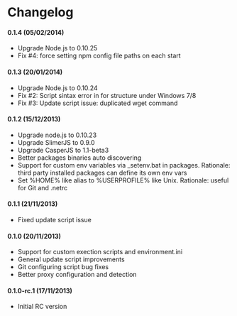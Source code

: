 # Changelog 

#### 0.1.4 (05/02/2014)

- Upgrade Node.js to 0.10.25
- Fix #4: force setting npm config file paths on each start

#### 0.1.3 (20/01/2014)

- Upgrade Node.js to 0.10.24
- Fix #2: Script sintax error in for structure under Windows 7/8
- Fix #3: Update script issue: duplicated wget command

#### 0.1.2 (15/12/2013)

- Upgrade node.js to 0.10.23
- Upgrade SlimerJS to 0.9.0
- Upgrade CasperJS to 1.1-beta3
- Better packages binaries auto discovering
- Support for custom env variables via _setenv.bat in packages.
  Rationale: third party installed packages can define its own env vars
- Set %HOME% like alias to %USERPROFILE% like Unix. 
  Rationale: useful for Git and .netrc

#### 0.1.1 (21/11/2013)

- Fixed update script issue

#### 0.1.0 (20/11/2013)

- Support for custom exection scripts and environment.ini
- General update script improvements
- Git configuring script bug fixes
- Better proxy configuration and detection

#### 0.1.0-rc.1 (17/11/2013)

- Initial RC version
